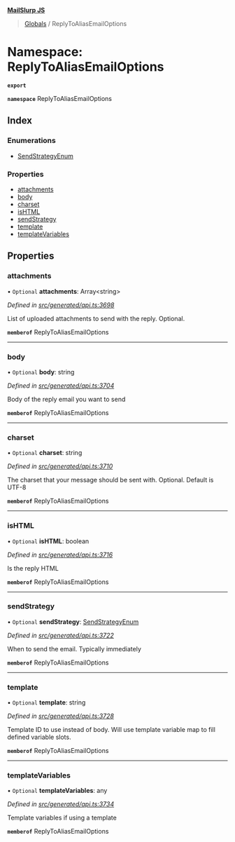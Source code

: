 **[MailSlurp JS](../README.md)**

> [Globals](../README.md) / ReplyToAliasEmailOptions

# Namespace: ReplyToAliasEmailOptions

**`export`** 

**`namespace`** ReplyToAliasEmailOptions

## Index

### Enumerations

* [SendStrategyEnum](../enums/replytoaliasemailoptions.sendstrategyenum.md)

### Properties

* [attachments](replytoaliasemailoptions.md#attachments)
* [body](replytoaliasemailoptions.md#body)
* [charset](replytoaliasemailoptions.md#charset)
* [isHTML](replytoaliasemailoptions.md#ishtml)
* [sendStrategy](replytoaliasemailoptions.md#sendstrategy)
* [template](replytoaliasemailoptions.md#template)
* [templateVariables](replytoaliasemailoptions.md#templatevariables)

## Properties

### attachments

• `Optional` **attachments**: Array\<string>

*Defined in [src/generated/api.ts:3698](https://github.com/mailslurp/mailslurp-client/blob/a36d929/src/generated/api.ts#L3698)*

List of uploaded attachments to send with the reply. Optional.

**`memberof`** ReplyToAliasEmailOptions

___

### body

• `Optional` **body**: string

*Defined in [src/generated/api.ts:3704](https://github.com/mailslurp/mailslurp-client/blob/a36d929/src/generated/api.ts#L3704)*

Body of the reply email you want to send

**`memberof`** ReplyToAliasEmailOptions

___

### charset

• `Optional` **charset**: string

*Defined in [src/generated/api.ts:3710](https://github.com/mailslurp/mailslurp-client/blob/a36d929/src/generated/api.ts#L3710)*

The charset that your message should be sent with. Optional. Default is UTF-8

**`memberof`** ReplyToAliasEmailOptions

___

### isHTML

• `Optional` **isHTML**: boolean

*Defined in [src/generated/api.ts:3716](https://github.com/mailslurp/mailslurp-client/blob/a36d929/src/generated/api.ts#L3716)*

Is the reply HTML

**`memberof`** ReplyToAliasEmailOptions

___

### sendStrategy

• `Optional` **sendStrategy**: [SendStrategyEnum](../enums/replytoaliasemailoptions.sendstrategyenum.md)

*Defined in [src/generated/api.ts:3722](https://github.com/mailslurp/mailslurp-client/blob/a36d929/src/generated/api.ts#L3722)*

When to send the email. Typically immediately

**`memberof`** ReplyToAliasEmailOptions

___

### template

• `Optional` **template**: string

*Defined in [src/generated/api.ts:3728](https://github.com/mailslurp/mailslurp-client/blob/a36d929/src/generated/api.ts#L3728)*

Template ID to use instead of body. Will use template variable map to fill defined variable slots.

**`memberof`** ReplyToAliasEmailOptions

___

### templateVariables

• `Optional` **templateVariables**: any

*Defined in [src/generated/api.ts:3734](https://github.com/mailslurp/mailslurp-client/blob/a36d929/src/generated/api.ts#L3734)*

Template variables if using a template

**`memberof`** ReplyToAliasEmailOptions
